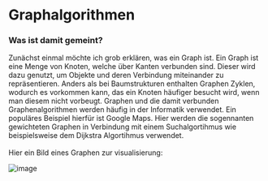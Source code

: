 # Graphalgorithmen
### Was ist damit gemeint?
Zunächst einmal möchte ich grob erklären, was ein Graph ist.
Ein Graph ist eine Menge von Knoten, welche über Kanten verbunden sind.
Dieser wird dazu genutzt, um Objekte und deren Verbindung miteinander zu repräsentieren.
Anders als bei Baumstrukturen enthalten Graphen Zyklen, wodurch es vorkommen kann, das ein Knoten häufiger besucht wird, wenn man diesem nicht vorbeugt.
Graphen und die damit verbunden Graphenalgorithmen werden häufig in der Informatik verwendet.
Ein populäres Beispiel hierfür ist Google Maps.
Hier werden die sogennanten gewichteten Graphen in Verbindung mit einem Suchalgortihmus wie beispielsweise dem Dijkstra Algortihmus verwendet.
<br>
<br>
Hier ein Bild eines Graphen zur visualisierung:

![image](https://user-images.githubusercontent.com/83044113/154920066-62eb61c9-46d4-4782-9be6-610768ada38d.png)
